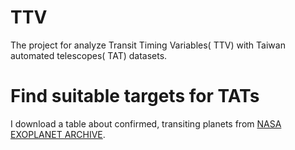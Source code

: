 # TTV
The project for analyze Transit Timing Variables( TTV) with Taiwan automated telescopes( TAT) datasets.

# Find suitable targets for TATs
I download a table about confirmed, transiting planets from [NASA EXOPLANET ARCHIVE](https://exoplanetarchive.ipac.caltech.edu/cgi-bin/TransitView/nph-visibletbls?dataset=transits). 
